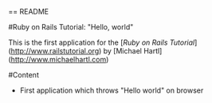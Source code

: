 == README

#Ruby on Rails Tutorial: "Hello, world"

This is the first application for the 
[*Ruby on Rails Tutorial*] (http://www.railstutorial.org)
by [Michael Hartl] (http://www.michaelhartl.com)

#Content

- First application which throws "Hello world" on browser
